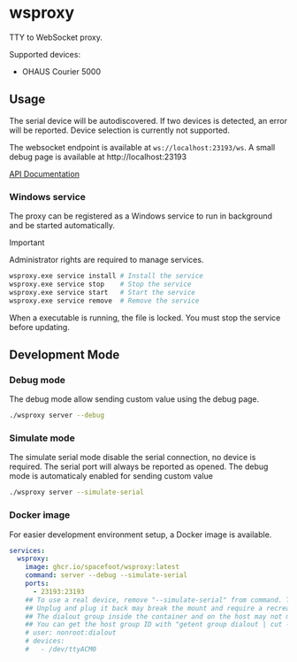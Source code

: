 # wsproxy

TTY to WebSocket proxy.

Supported devices:
- OHAUS Courier 5000

## Usage

The serial device will be autodiscovered. If two devices is detected, an error will be reported. Device selection is currently not supported.

The websocket endpoint is available at `ws://localhost:23193/ws`. A small debug page is available at http://localhost:23193

[API Documentation](API.md)

### Windows service

The proxy can be registered as a Windows service to run in background and be started automatically.

> [!IMPORTANT]  
> Administrator rights are required to manage services.

```sh
wsproxy.exe service install # Install the service
wsproxy.exe service stop    # Stop the service
wsproxy.exe service start   # Start the service
wsproxy.exe service remove  # Remove the service
```

When a executable is running, the file is locked. You must stop the service before updating.

## Development Mode

### Debug mode

The debug mode allow sending custom value using the debug page.

```sh
./wsproxy server --debug
```

### Simulate mode

The simulate serial mode disable the serial connection, no device is required. The serial port will always be reported as opened.
The debug mode is automaticaly enabled for sending custom value

```sh
./wsproxy server --simulate-serial
```

### Docker image

For easier development environment setup, a Docker image is available.

```yaml
services:
  wsproxy:
    image: ghcr.io/spacefoot/wsproxy:latest
    command: server --debug --simulate-serial
    ports:
      - 23193:23193
    ## To use a real device, remove "--simulate-serial" from command. The device MUST be connected first.
    ## Unplug and plug it back may break the mount and require a recreation of the container.
    ## The dialout group inside the container and on the host may not match, resulting in permission errors.
    ## You can get the host group ID with "getent group dialout | cut -d: -f3" and replace "dialout" with it.
    # user: nonroot:dialout
    # devices:
    #   - /dev/ttyACM0
```
